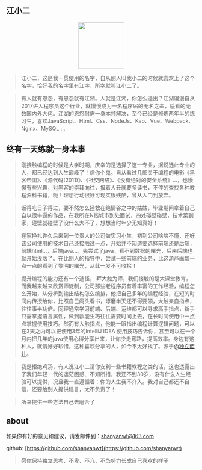 ## 江小二

<html>
    <div style="text-align: center;">
        <!--来自江小二的倔强-->
        <img style="width:123px;"  src="https://img-blog.csdnimg.cn/20190901094108164.png" />
    </div>
</html>

> 江小二，这是我一贯使用的名字，自从别人叫我小二的时候就喜欢上了这个名字，恰好我的名字里有江字，所幸就叫江小二了。

> 有人就有恩怨，有恩怨就有江湖。人就是江湖，你怎么退出？江湖漫漫自从2017进入程序员这个行业，就慢慢成为一名程序届的无名之辈，遥看的无数国内外大佬。江湖的恩怨耐需一身本领解决，至今已经是修炼两年半的练习生，喜欢JavaScript、Html、Css、NodeJs、Kao、Vue、Webpack、Nginx、MySQL ...

## 终有一天练就一身本事

> 刚接触编程的时候是大学时期，庆幸的是选择了这一专业，据说选此专业的人，都已经达到人生巅峰了！信你个鬼。自从看过几部关于编程的电影《黑客帝国》、《源代码(2011)》、《社交网络》、《没有绝对的安全系统》...，也慢慢有些兴趣，对黑客的崇拜向往，报着人丑就要多读书，不停的查找各种教程资料书籍，呃！理想行动很好可现实很残酷，曾从入门到放弃。

> 饭得吃日子得过，要不然怎么拯救在绝情谷之中的姑姑，毕业期间拿着自己自以很牛逼的作品，在我所在N线城市到处面试，四处碰壁碰壁，技术菜到家，碰壁就碰壁了没什么大不了，想想当时年少无知真好！

> 在家挣扎许久后来到一位贵人的公司做实习小生，初到公司啥啥不懂，还好该公司使用的技术自己还接触过一点，开始并不知道要选择前端还是后端，前端html...，后端java...，先尝试了java，看不到数据的曙光，后来后端也就开始没落了。在比别人的指导中，尝试一些前端的业务，比这葫芦画瓢一点一点的看到了黎明的曙光，从此一发不可收拾！

> 提升编程的能力还有一个途径， 拜大触为师，我们接触的是大课堂教育，而我越来越来欣赏师徒制，公司那些老程序员有着丰富的工作经验，编程怎么开始，从分析到输出结构怎么编排，他把自己多年的编程经验，在短的时间内传授给你，比照自己闷头看书，琢磨半天还不得要领，大触亲自指点，往往事半功倍。同理通常学习前端、后端、运维都可以寻求高手指点，新手只需掌握语言属性，做到孰能生巧往往需要时间上去，在长时间使用中一点点掌握使用技巧。然而有大触指点，他能一眼指出编程计算逻辑问题，可以在3天之内可以把使用3年的IntelliJ IDEA 使用技巧告诉你，甚至可以在一个月内把几年的java使用心得分享出来，让你少走弯路，提高效率。身边有这种人，就请好好珍惜，这种喜欢分享的人，如今不太好找了。源于[@独立菌儿](https://weibo.com/jjyynews?from=profile&wvr=6&is_hot=1)。

> 我是拒绝鸡汤，有人说江小二请你安利一些书籍教程之类的话，这也透露出了我们年轻一代的迷茫困惑、不知所措，我还不到30岁，没有什么人生经验可以提供，况且我一直遵循着：你的人生我不介入。我对自己都还不自信，还要给别人提供建言，太不负责了！

> 所幸提供一些方法自己去磨合了
## about
如果你有好的意见和建议，请发邮件到：shanyanwt@163.com

github: [https://github.com/shanyanwt](https://github.com/shanyanwt)
> 愿你保持独立思考、不卑、不亢、不怂努力长成自己喜欢的样子